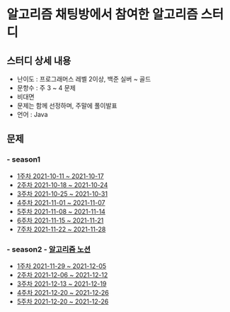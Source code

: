 # 알고리즘 채팅방에서 참여한 알고리즘 스터디
## 스터디 상세 내용
- 난이도 : 프로그래머스 레벨 2이상, 백준 실버 ~ 골드
- 문항수 : 주 3 ~ 4 문제
- 비대면
- 문제는 함께 선정하며, 주말에 풀이발표
- 언어 : Java


## 문제
### - season1
- [1주차 2021-10-11 ~ 2021-10-17](./src/season1/week1/week1.md)
- [2주차 2021-10-18 ~ 2021-10-24](./src/season1/week2/week2.md)
- [3주차 2021-10-25 ~ 2021-10-31](./src/season1/week3/week3.md)
- [4주차 2021-11-01 ~ 2021-11-07](./src/season1/week4/week4.md)
- [5주차 2021-11-08 ~ 2021-11-14](./src/season1/week5/week5.md)
- [6주차 2021-11-15 ~ 2021-11-21](./src/season1/week6/week6.md)
- [7주차 2021-11-22 ~ 2021-11-28](./src/season1/week7/week7.md)
### - season2 - [알고리즘 노션](https://www.notion.so/Problem-List-193b30bc8d974915911294450aa16abf)
- [1주차 2021-11-29 ~ 2021-12-05](./src/season2/week1/week1.md)
- [2주차 2021-12-06 ~ 2021-12-12](./src/season2/week2/week2.md)
- [3주차 2021-12-13 ~ 2021-12-19](./src/season2/week3/week3.md)
- [4주차 2021-12-20 ~ 2021-12-26](./src/season2/week4/week4.md)
- [5주차 2021-12-20 ~ 2021-12-26](./src/season2/week4/week4.md)